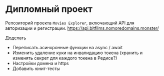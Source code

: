 # Дипломный проект 
Репозиторий проекта `Movies Explorer`, включающий API для авторизации и регистрации.
https://api.bitfilms.nomoredomains.monster/

Доделать
* Переписать асинхронные функции на async / await
* Изменить удаление куки на инвалидацию токена (хранить и изменять секрет для каждого токена в Редисе?)
* Настройки домена и https
* Добавить юнит-тесты

